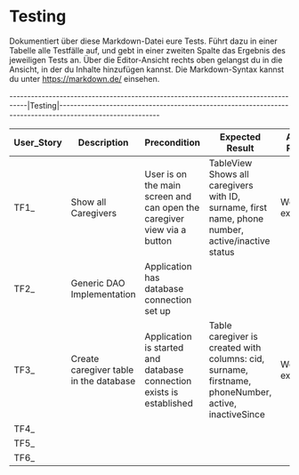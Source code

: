 # Testing

Dokumentiert über diese Markdown-Datei eure Tests. Führt dazu in einer Tabelle alle Testfälle auf,
und gebt in einer zweiten Spalte das Ergebnis des jeweiligen Tests an. Über die Editor-Ansicht rechts oben
gelangst du in die Ansicht, in der du Inhalte hinzufügen kannst. Die Markdown-Syntax kannst du unter 
https://markdown.de/ einsehen.



-----------------------------------------------------------------------------------|Testing|----------------------------------------------------------------------------------------------------------




| User_Story | Description                            | Precondition                                                            | Expected Result                                                                                      | Actual Result     | Status |
|------------|----------------------------------------|-------------------------------------------------------------------------|------------------------------------------------------------------------------------------------------|-------------------|--------|
| TF1_       | Show all Caregivers                    | User is on the main screen and can open the caregiver view via a button | TableView Shows all caregivers with ID, surname, first name, phone number, active/inactive status    | Works as expected | Passed |
| TF2_       | Generic DAO Implementation             | Application has database connection set up                              |                                                                                                      |                   |        |
| TF3_       | Create caregiver table in the database | Application is started and database connection exists is established    | Table caregiver is created with columns: cid, surname, firstname, phoneNumber, active, inactiveSince | Works as expected | Passed |
| TF4_       |                                        |                                                                         |                                                                                                      |                   |        |
| TF5_       |                                        |                                                                         |                                                                                                      |                   |        |
| TF6_       |                                        |                                                                         |                                                                                                      |                   |        |